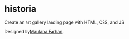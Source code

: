 # historia

Create an art gallery landing page with HTML, CSS, and JS

Designed by[Maulana Farhan](https://dribbble.com/shots/17796446-Art-Gallery-Website-Exploration).
